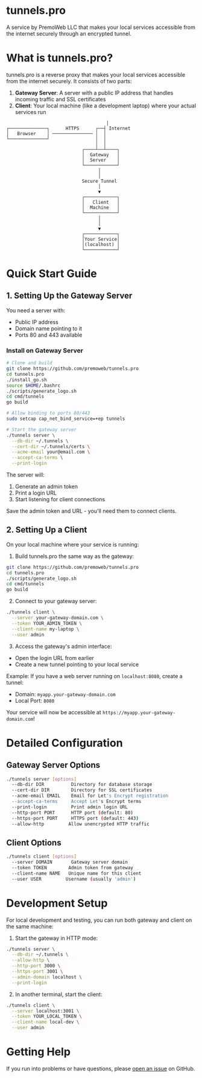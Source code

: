 # tunnels.pro

A service by PremoWeb LLC that makes your local services accessible from the internet securely through an encrypted tunnel.

# What is tunnels.pro?

tunnels.pro is a reverse proxy that makes your local services accessible from the internet securely. It consists of two parts:

1. **Gateway Server**: A server with a public IP address that handles incoming traffic and SSL certificates
2. **Client**: Your local machine (like a development laptop) where your actual services run

```ascii
                                     │
┌──────────────┐      HTTPS      ┌──┤ Internet
│   Browser    │ ─────────────── │  │
└──────────────┘                 │  │
                                 │  │
                            ┌────┴──┴────┐
                            │  Gateway   │
                            │  Server    │
                            └────────────┘
                                  │
                                  │
                            Secure Tunnel
                                  │
                                  ▼
                            ┌────────────┐
                            │   Client   │
                            │  Machine   │
                            └────────────┘
                                  │
                                  │
                                  ▼
                            ┌────────────┐
                            │Your Service│
                            │(localhost) │
                            └────────────┘
```

# Quick Start Guide

## 1. Setting Up the Gateway Server

You need a server with:
- Public IP address
- Domain name pointing to it
- Ports 80 and 443 available

### Install on Gateway Server
```bash
# Clone and build
git clone https://github.com/premoweb/tunnels.pro
cd tunnels.pro
./install_go.sh
source $HOME/.bashrc
./scripts/generate_logo.sh
cd cmd/tunnels
go build

# Allow binding to ports 80/443
sudo setcap cap_net_bind_service=+ep tunnels

# Start the gateway server
./tunnels server \
  --db-dir ~/.tunnels \
  --cert-dir ~/.tunnels/certs \
  --acme-email your@email.com \
  --accept-ca-terms \
  --print-login
```

The server will:
1. Generate an admin token
2. Print a login URL
3. Start listening for client connections

Save the admin token and URL - you'll need them to connect clients.

## 2. Setting Up a Client

On your local machine where your service is running:

1. Build tunnels.pro the same way as the gateway:
```bash
git clone https://github.com/premoweb/tunnels.pro
cd tunnels.pro
./scripts/generate_logo.sh
cd cmd/tunnels
go build
```

2. Connect to your gateway server:
```bash
./tunnels client \
  --server your-gateway-domain.com \
  --token YOUR_ADMIN_TOKEN \
  --client-name my-laptop \
  --user admin
```

3. Access the gateway's admin interface:
- Open the login URL from earlier
- Create a new tunnel pointing to your local service

Example: If you have a web server running on `localhost:8080`, create a tunnel:
- Domain: `myapp.your-gateway-domain.com`
- Local Port: `8080`

Your service will now be accessible at `https://myapp.your-gateway-domain.com`!

# Detailed Configuration

## Gateway Server Options

```bash
./tunnels server [options]
  --db-dir DIR          Directory for database storage
  --cert-dir DIR        Directory for SSL certificates
  --acme-email EMAIL    Email for Let's Encrypt registration
  --accept-ca-terms     Accept Let's Encrypt terms
  --print-login         Print admin login URL
  --http-port PORT      HTTP port (default: 80)
  --https-port PORT     HTTPS port (default: 443)
  --allow-http         Allow unencrypted HTTP traffic
```

## Client Options

```bash
./tunnels client [options]
  --server DOMAIN       Gateway server domain
  --token TOKEN        Admin token from gateway
  --client-name NAME   Unique name for this client
  --user USER         Username (usually 'admin')
```

# Development Setup

For local development and testing, you can run both gateway and client on the same machine:

1. Start the gateway in HTTP mode:
```bash
./tunnels server \
  --db-dir ~/.tunnels \
  --allow-http \
  --http-port 3000 \
  --https-port 3001 \
  --admin-domain localhost \
  --print-login
```

2. In another terminal, start the client:
```bash
./tunnels client \
  --server localhost:3001 \
  --token YOUR_LOCAL_TOKEN \
  --client-name local-dev \
  --user admin
```

# Getting Help

If you run into problems or have questions, please [open an issue][1] on GitHub.

[1]: https://github.com/premoweb/tunnels.pro/issues
